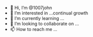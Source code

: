 - 👋 Hi, I’m @1007john
- 👀 I’m interested in ...continual growth 
- 🌱 I’m currently learning ...
- 💞️ I’m looking to collaborate on ...
- 📫 How to reach me ...

<!---
1007john/1007john is a ✨ special ✨ repository because its `README.md` (this file) appears on your GitHub profile.
You can click the Preview link to take a look at your changes.
--->
